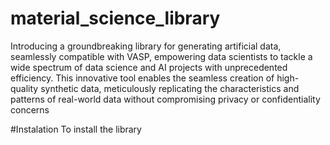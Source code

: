 # material_science_library
Introducing a groundbreaking library for generating artificial data, seamlessly compatible with VASP, empowering data scientists to tackle a wide spectrum of data science and AI projects with unprecedented efficiency. This innovative tool enables the seamless creation of high-quality synthetic data, meticulously replicating the characteristics and patterns of real-world data without compromising privacy or confidentiality concerns

#Instalation
To install the library 

